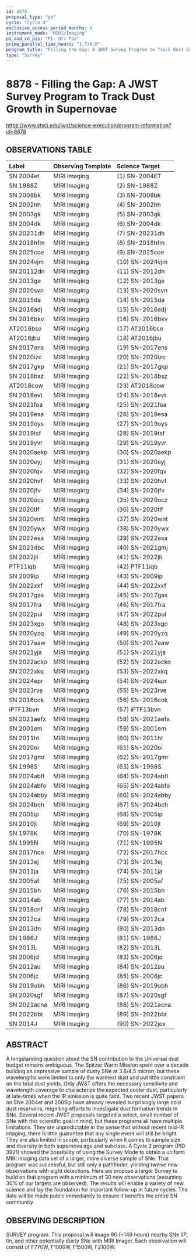 ```yaml
---
id: 8878
proposal_type: "go"
cycle: "Cycle 4"
exclusive_access_period_months: 0
instrument_mode: "MIRI/Imaging"
pi_and_co_pis: "PI: Ori Fox"
prime_parallel_time_hours: "1.7/0.0"
program_title: "Filling the Gap: A JWST Survey Program to Track Dust Growth in Supernovae"
type: "Survey"
---
```

# 8878 - Filling the Gap: A JWST Survey Program to Track Dust Growth in Supernovae
https://www.stsci.edu/jwst/science-execution/program-information?id=8878
## OBSERVATIONS TABLE
| Label        | Observing Template | Science Target    |
|:-------------|:-------------------|:------------------|
| SN 2004et    | MIRI Imaging       | (1) SN-2004ET     |
| SN 1988Z     | MIRI Imaging       | (2) SN-1988Z      |
| SN 2008bk    | MIRI Imaging       | (3) SN-2008bk     |
| SN 2002hh    | MIRI Imaging       | (4) SN-2002hh     |
| SN 2003gk    | MIRI Imaging       | (5) SN-2003gk     |
| SN 2004dk    | MIRI Imaging       | (6) SN-2004dk     |
| SN 20231dh   | MIRI Imaging       | (7) SN-20231dh    |
| SN 2018hfm   | MIRI Imaging       | (8) SN-2018hfm    |
| SN 2025coe   | MIRI Imaging       | (9) SN-2025coe    |
| SN 2024vjm   | MIRI Imaging       | (10) SN-2024vjm   |
| SN 20112dn   | MIRI Imaging       | (11) SN-2012dn    |
| SN 2013ge    | MIRI Imaging       | (12) SN-2013ge    |
| SN 2020svn   | MIRI Imaging       | (13) SN-2020svn   |
| SN 2015da    | MIRI Imaging       | (14) SN-2015da    |
| SN 2016adj   | MIRI Imaging       | (15) SN-2016adj   |
| SN 2016bkv   | MIRI Imaging       | (16) SN-2016bkv   |
| AT2016bse    | MIRI Imaging       | (17) AT2016bse    |
| AT2016jbu    | MIRI Imaging       | (18) AT2016jbu    |
| SN 2017ens   | MIRI Imaging       | (19) SN-2017ens   |
| SN 2020izc   | MIRI Imaging       | (20) SN-2020izc   |
| SN 2017gkp   | MIRI Imaging       | (21) SN-2017gkp   |
| SN 2018bsz   | MIRI Imaging       | (22) SN-2018bsz   |
| AT2018cow    | MIRI Imaging       | (23) AT2018cow    |
| SN 2018evt   | MIRI Imaging       | (24) SN-2018evt   |
| SN 2021foa   | MIRI Imaging       | (25) SN-2021foa   |
| SN 2019esa   | MIRI Imaging       | (26) SN-2019esa   |
| SN 2019oys   | MIRI Imaging       | (27) SN-2019oys   |
| SN 2019tsf   | MIRI Imaging       | (28) SN-2019tsf   |
| SN 2019yvr   | MIRI Imaging       | (29) SN-2019yvr   |
| SN 2020aekp  | MIRI Imaging       | (30) SN-2020aekp  |
| SN 2020eyj   | MIRI Imaging       | (31) SN-2020eyj   |
| SN 2020fqv   | MIRI Imaging       | (32) SN-2020fqv   |
| SN 2020hvf   | MIRI Imaging       | (33) SN-2020hvf   |
| SN 2020jfv   | MIRI Imaging       | (34) SN-2020jfv   |
| SN 2020ocz   | MIRI Imaging       | (35) SN-2020ocz   |
| SN 2020tlf   | MIRI Imaging       | (36) SN-2020tlf   |
| SN 2020wnt   | MIRI Imaging       | (37) SN-2020wnt   |
| SN 2020ywx   | MIRI Imaging       | (38) SN-2020ywx   |
| SN 2022esa   | MIRI Imaging       | (39) SN-2022esa   |
| SN 2023dbc   | MIRI Imaging       | (40) SN-2021gmj   |
| SN 2022jli   | MIRI Imaging       | (41) SN-2022jli   |
| PTF11iqb     | MIRI Imaging       | (42) PTF11iqb     |
| SN 2009ip    | MIRI Imaging       | (43) SN-2009ip    |
| SN 2022xxf   | MIRI Imaging       | (44) SN-2022xxf   |
| SN 2017gas   | MIRI Imaging       | (45) SN-2017gas   |
| SN 2017fra   | MIRI Imaging       | (46) SN-2017fra   |
| SN 2022pul   | MIRI Imaging       | (47) SN-2022pul   |
| SN 2023xgo   | MIRI Imaging       | (48) SN-2023xgo   |
| SN 2020yzq   | MIRI Imaging       | (49) SN-2020yzq   |
| SN 2017eaw   | MIRI Imaging       | (50) SN-2017eaw   |
| SN 2021yja   | MIRI Imaging       | (51) SN-2021yja   |
| SN 2022acko  | MIRI Imaging       | (52) SN-2022acko  |
| SN 2022xkq   | MIRI Imaging       | (53) SN-2022xkq   |
| SN 2024epr   | MIRI Imaging       | (54) SN-2024epr   |
| SN 2023rve   | MIRI Imaging       | (55) SN-2023rve   |
| SN 2016cok   | MIRI Imaging       | (56) SN-2016cok   |
| iPTF13bvn    | MIRI Imaging       | (57) iPTF13bvn    |
| SN 2021aefx  | MIRI Imaging       | (58) SN-2021aefx   |
| SN 2001em    | MIRI Imaging       | (59) SN-2001em    |
| SN 2011ht    | MIRI Imaging       | (60) SN-2011ht    |
| SN 2020oi    | MIRI Imaging       | (61) SN-2020oi    |
| SN 2017gmr   | MIRI Imaging       | (62) SN-2017gmr   |
| SN 1998S     | MIRI Imaging       | (63) SN-1998S     |
| SN 2024abfl  | MIRI Imaging       | (64) SN-2024abfl  |
| SN 2024abfo  | MIRI Imaging       | (65) SN-2024abfo  |
| SN 2024abby  | MIRI Imaging       | (66) SN-2024abby  |
| SN 2024bch   | MIRI Imaging       | (67) SN-2024bch   |
| SN 2005ip    | MIRI Imaging       | (68) SN-2005ip    |
| SN 2010jl    | MIRI Imaging       | (69) SN-2010jl    |
| SN 1978K     | MIRI Imaging       | (70) SN-1978K     |
| SN 1995N     | MIRI Imaging       | (71) SN-1995N     |
| SN 2017hce   | MIRI Imaging       | (72) SN-2017hcc   |
| SN 2013ej    | MIRI Imaging       | (73) SN-2013ej    |
| SN 2011ja    | MIRI Imaging       | (74) SN-2011ja    |
| SN 2005af    | MIRI Imaging       | (75) SN-2005af    |
| SN 2015bh    | MIRI Imaging       | (76) SN-2015bh    |
| SN 2014ab    | MIRI Imaging       | (77) SN-2014ab    |
| SN 2018cnf   | MIRI Imaging       | (78) SN-2018cnf   |
| SN 2012ca    | MIRI Imaging       | (79) SN-2012ca    |
| SN 2013dn    | MIRI Imaging       | (80) SN-2013dn    |
| SN 1986J     | MIRI Imaging       | (81) SN-1986J     |
| SN 2013L     | MIRI Imaging       | (82) SN-2013L     |
| SN 2006jd    | MIRI Imaging       | (83) SN-2006jd    |
| SN 2012au    | MIRI Imaging       | (84) SN-2012au    |
| SN 2006jc    | MIRI Imaging       | (85) SN-2006jc    |
| SN 2019obh   | MIRI Imaging       | (86) SN-2019obh   |
| SN 2020sgf   | MIRI Imaging       | (87) SN-2020sgf   |
| SN 2021acna  | MIRI Imaging       | (88) SN-2021acna  |
| SN 2022bbt   | MIRI Imaging       | (89) SN-2022bbt   |
| SN 2014J     | MIRI Imaging       | (90) SN-2022jox   |

## ABSTRACT

A longstanding question about the SN contribution to the Universal dust budget remains ambiguous. The Spitzer Warm Mission spent over a decade building an impressive sample of dusty SNe at 3.6/4.5 micron, but these wavelengths were limited to only the warmest dust and put little constraint on the total dust yields. Only JWST offers the necessary sensitivity and wavelength coverage to characterize the expected cooler dust, particularly at late-times when the IR emission is quite faint. Two recent JWST papers on SNe 2004et and 2005ip have already revealed surprisingly large cold dust reservoirs, reigniting efforts to investigate dust formation trends in SNe. Several recent JWST proposals targeted a select, small number of SNe with this scientific goal in mind, but these programs all have multiple limitations. They are unpredictable in the sense that without recent mid-IR imaging, there is little guarantee that any single event will still be bright. They are also limited in scope, particularly when it comes to sample size and diversity in both supernova age and subclass. A Cycle 2 program (PID 3921) showed the possibility of using the Survey Mode to obtain a uniform MIRI imaging data set of a larger, more diverse sample of SNe. That program was successful, but still only a pathfinder, yielding twelve new observations with eight detections. Here we propose a larger Survey to build on that program with a minimum of 30 new observations (assuming 30% of our targets are observed). The results will enable a variety of new science and lay the foundation for important follow-up in future cycles. The data will be made public immediately to ensure it benefits the entire SN community.

## OBSERVING DESCRIPTION

SURVEY program.
This proposal will image 90 (~149 hours) nearby SNe IIP, IIn, and other potentially dusty SNe with MIRI Imager. Each observation will consist of F770W, F1000W, F1500W, F2100W.